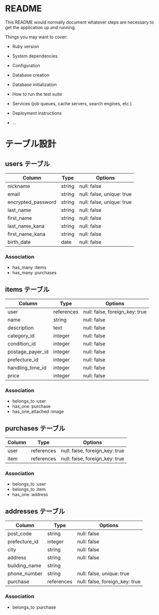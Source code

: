 # README

This README would normally document whatever steps are necessary to get the
application up and running.

Things you may want to cover:

* Ruby version

* System dependencies

* Configuration

* Database creation

* Database initialization

* How to run the test suite

* Services (job queues, cache servers, search engines, etc.)

* Deployment instructions

* ...

# テーブル設計

## users テーブル

| Column   | Type   | Options     |
| -------- | ------ | ----------- |
| nickname | string | null: false |
| email    | string | null: false, unique: true|
| encrypted_password | string | null: false, unique: true|
| last_name | string | null: false |
| first_name | string | null: false |
| last_name_kana | string | null: false |
| first_name_kana | string | null: false |
| birth_date | date | null: false |

### Association
- has_many :items
- has_many :purchases
 
## items テーブル

| Column | Type   | Options     |
| ------ | ------ | ----------- |
| user | references | null: false, foreign_key: true |
| name   | string | null: false |
| description | text | null: false |
| category_id | integer | null: false |
| condition_id | integer | null: false |
| postage_payer_id | integer | null: false |
| prefecture_id | integer | null: false |
| handling_time_id | integer | null: false |
| price | integer | null: false |

### Association
- belongs_to :user
- has_one :purchase
- has_one_attached :image

## purchases テーブル

| Column | Type       | Options                        |
| ------ | ---------- | ------------------------------ |
| user   | references | null: false, foreign_key: true |
| item   | references | null: false, foreign_key: true |

### Association
- belongs_to :user
- belongs_to :item
- has_one :address

## addresses テーブル

| Column  | Type       | Options                        |
| ------- | ---------- | ------------------------------ |
| post_code | string | null: false |
| prefecture_id | integer | null: false |
| city | string | null: false |
| address | string | null: false |
| building_name | string | ||
| phone_number | string | null: false, unique: true |
| purchase | references | null: false, foreign_key: true |

### Association
- belongs_to :purchase
